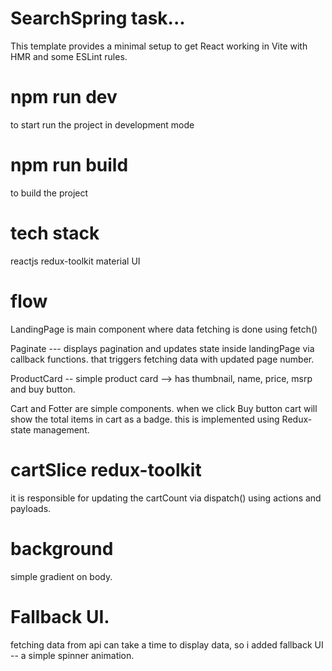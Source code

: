 # SearchSpring task...

This template provides a minimal setup to get React working in Vite with HMR and some ESLint rules.

# npm run dev

to start run the project in development mode

# npm run build

to build the project

# tech stack

reactjs
redux-toolkit
material UI

# flow

LandingPage is main component where data fetching is done using fetch()

Paginate --- displays pagination and updates state inside landingPage via callback functions. that triggers fetching data with updated page number.

ProductCard -- simple product card --> has thumbnail, name, price, msrp and buy button.

Cart and Fotter are simple components. when we click Buy button cart will show the total items in cart as a badge. this is implemented using Redux- state management.

# cartSlice redux-toolkit

it is responsible for updating the cartCount via dispatch() using actions and payloads.

# background

simple gradient on body.

# Fallback UI.

fetching data from api can take a time to display data, so i added fallback UI -- a simple spinner animation.
